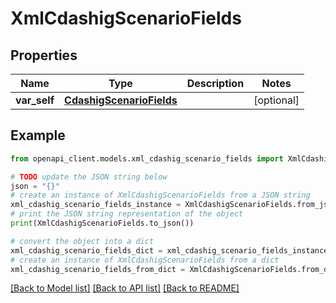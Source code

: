 # XmlCdashigScenarioFields


## Properties

Name | Type | Description | Notes
------------ | ------------- | ------------- | -------------
**var_self** | [**CdashigScenarioFields**](CdashigScenarioFields.md) |  | [optional] 

## Example

```python
from openapi_client.models.xml_cdashig_scenario_fields import XmlCdashigScenarioFields

# TODO update the JSON string below
json = "{}"
# create an instance of XmlCdashigScenarioFields from a JSON string
xml_cdashig_scenario_fields_instance = XmlCdashigScenarioFields.from_json(json)
# print the JSON string representation of the object
print(XmlCdashigScenarioFields.to_json())

# convert the object into a dict
xml_cdashig_scenario_fields_dict = xml_cdashig_scenario_fields_instance.to_dict()
# create an instance of XmlCdashigScenarioFields from a dict
xml_cdashig_scenario_fields_from_dict = XmlCdashigScenarioFields.from_dict(xml_cdashig_scenario_fields_dict)
```
[[Back to Model list]](../README.md#documentation-for-models) [[Back to API list]](../README.md#documentation-for-api-endpoints) [[Back to README]](../README.md)


